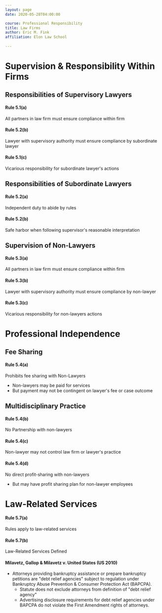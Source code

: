 ```yaml
---
layout: page
date: 2020-05-28T04:00:00

course: Professional Responsibility
title: Law Firms
author: Eric M. Fink
affiliation: Elon Law School 
    
---
```


# Supervision & Responsibility Within Firms

## Responsibilities of Supervisory Lawyers

#### Rule 5.1(a)

All partners in law firm must ensure compliance within firm 

#### Rule 5.2(b)

Lawyer with supervisory authority must ensure compliance by subordinate lawyer 

#### Rule 5.1(c)

Vicarious responsibility for subordinate lawyer's actions 

## Responsibilities of Subordinate Lawyers

#### Rule 5.2(a)

Independent duty to abide by rules

#### Rule 5.2(b)

Safe harbor when following supervisor's reasonable interpretation 

## Supervision of Non-Lawyers

#### Rule 5.3(a)

All partners in law firm must ensure compliance within firm 

#### Rule 5.3(b)

Lawyer with supervisory authority must ensure compliance by non-lawyer

#### Rule 5.3(c)

Vicarious responsibility for non-lawyers actions 

# Professional Independence

## Fee Sharing

#### Rule 5.4(a)

Prohibits fee sharing with Non-Lawyers 

- Non-lawyers may be paid for services
- But payment may not be contingent on lawyer's fee or case outcome 

## Multidisciplinary Practice

#### Rule 5.4(b)

No Partnership with non-lawyers 

#### Rule 5.4(c)

Non-lawyer may not control law firm or lawyer's practice 

#### Rule 5.4(d)

No direct profit-sharing with non-lawyers 

- But may have profit sharing plan for non-lawyer employees 

# Law-Related Services

#### Rule 5.7(a)

Rules apply to law-related services 

#### Rule 5.7(b)

Law-Related Services Defined

#### Milavetz, Gallop & Milavetz v. United States (US 2010)

- Attorneys providing bankruptcy assistance or prepare bankruptcy petitions are "debt relief agencies" subject to regulation under Bankruptcy Abuse Prevention & Consumer Protection Act (BAPCPA). 
  - Statute does not exclude attorneys from definition of "debt relief agency" 
  - Advertising disclosure requirements for debt relief agencies under BAPCPA do not violate the First Amendment rights of attorneys. 